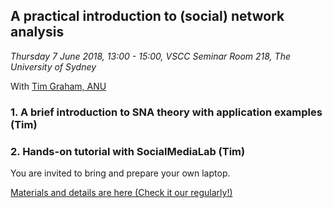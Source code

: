 ## A practical introduction to (social) network analysis

*Thursday 7 June 2018, 13:00 - 15:00, VSCC Seminar Room 218, The University of Sydney*

With [Tim Graham, ANU](https://researchers.anu.edu.au/researchers/graham-tj)

### 1. A brief introduction to SNA theory with application examples (Tim)

### 2. Hands-on tutorial with SocialMediaLab (Tim)

You are invited to bring and prepare your own laptop.

[Materials and details are here (Check it our regularly!)](https://github.com/Digital-Methods-Sydney/ws-201806/sna_tutorial)

